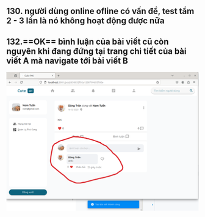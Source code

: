 
## 130. người dùng online ofline có vấn đề, test tầm 2 - 3 lần là nó không hoạt động được nữa


## 132.==OK== bình luận của bài viết cũ còn nguyên khi đang đứng tại trang chi tiết của bài viết A mà navigate tới bài viết B
![](../media/img/err/img52.png)